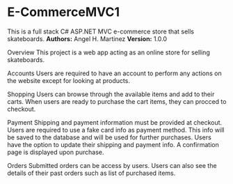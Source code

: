 # E-CommerceMVC1
This is a full stack C# ASP.NET MVC e-commerce store that sells skateboards.
**Authors:** Angel H. Martinez
**Version:** 1.0.0

Overview
This project is a web app acting as an online store for selling skateboards.

Accounts
Users are required to have an account to perform any actions on the website except for looking at products.

Shopping
Users can browse through the available items and add to their carts. When users are ready to purchase the cart items, they can procced to checkout.

Payment
Shipping and payment information must be provided at checkout. Users are required to use a fake card info as payment method. This info will be saved to the database and will be used for further purchases. Users have the option to update their shipping and payment info. A confirmation page is displayed upon purchase.

Orders
Submitted orders can be access by users. Users can also see the details of their past orders such as list of purchased items.
